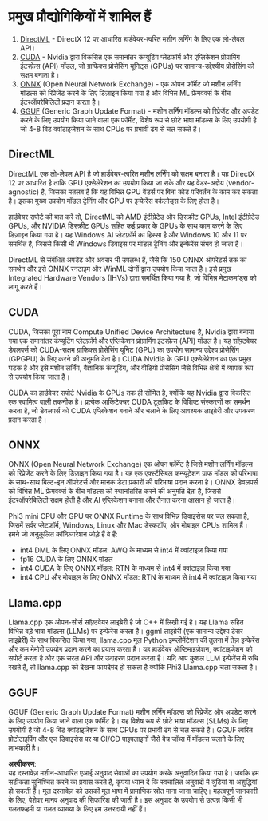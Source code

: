 # प्रमुख प्रौद्योगिकियों में शामिल हैं

1. [DirectML](https://learn.microsoft.com/windows/ai/directml/dml?WT.mc_id=aiml-138114-kinfeylo) - DirectX 12 पर आधारित हार्डवेयर-त्वरित मशीन लर्निंग के लिए एक लो-लेवल API।
2. [CUDA](https://blogs.nvidia.com/blog/what-is-cuda-2/) - Nvidia द्वारा विकसित एक समानांतर कंप्यूटिंग प्लेटफॉर्म और एप्लिकेशन प्रोग्रामिंग इंटरफ़ेस (API) मॉडल, जो ग्राफिक्स प्रोसेसिंग यूनिट्स (GPUs) पर सामान्य-उद्देश्यीय प्रोसेसिंग को सक्षम बनाता है।
3. [ONNX](https://onnx.ai/) (Open Neural Network Exchange) - एक ओपन फॉर्मेट जो मशीन लर्निंग मॉडल्स को रिप्रेजेंट करने के लिए डिज़ाइन किया गया है और विभिन्न ML फ्रेमवर्क्स के बीच इंटरऑपरेबिलिटी प्रदान करता है।
4. [GGUF](https://github.com/ggerganov/ggml/blob/master/docs/gguf.md) (Generic Graph Update Format) - मशीन लर्निंग मॉडल्स को रिप्रेजेंट और अपडेट करने के लिए उपयोग किया जाने वाला एक फॉर्मेट, विशेष रूप से छोटे भाषा मॉडल्स के लिए उपयोगी है जो 4-8 बिट क्वांटाइजेशन के साथ CPUs पर प्रभावी ढंग से चल सकते हैं।

## DirectML

DirectML एक लो-लेवल API है जो हार्डवेयर-त्वरित मशीन लर्निंग को सक्षम बनाता है। यह DirectX 12 पर आधारित है ताकि GPU एक्सेलेरेशन का उपयोग किया जा सके और यह वेंडर-अज्ञेय (vendor-agnostic) है, जिसका मतलब है कि यह विभिन्न GPU वेंडर्स पर बिना कोड परिवर्तन के काम कर सकता है। इसका मुख्य उपयोग मॉडल ट्रेनिंग और GPU पर इन्फेरेंस वर्कलोड्स के लिए होता है।

हार्डवेयर सपोर्ट की बात करें तो, DirectML को AMD इंटीग्रेटेड और डिस्क्रीट GPUs, Intel इंटीग्रेटेड GPUs, और NVIDIA डिस्क्रीट GPUs सहित कई प्रकार के GPUs के साथ काम करने के लिए डिज़ाइन किया गया है। यह Windows AI प्लेटफ़ॉर्म का हिस्सा है और Windows 10 और 11 पर समर्थित है, जिससे किसी भी Windows डिवाइस पर मॉडल ट्रेनिंग और इन्फेरेंस संभव हो जाता है।

DirectML से संबंधित अपडेट और अवसर भी उपलब्ध हैं, जैसे कि 150 ONNX ऑपरेटर्स तक का समर्थन और इसे ONNX रनटाइम और WinML दोनों द्वारा उपयोग किया जाता है। इसे प्रमुख Integrated Hardware Vendors (IHVs) द्वारा समर्थित किया गया है, जो विभिन्न मेटाकमांड्स को लागू करते हैं।

## CUDA

CUDA, जिसका पूरा नाम Compute Unified Device Architecture है, Nvidia द्वारा बनाया गया एक समानांतर कंप्यूटिंग प्लेटफ़ॉर्म और एप्लिकेशन प्रोग्रामिंग इंटरफ़ेस (API) मॉडल है। यह सॉफ़्टवेयर डेवलपर्स को CUDA-सक्षम ग्राफिक्स प्रोसेसिंग यूनिट (GPU) का उपयोग सामान्य उद्देश्य प्रोसेसिंग (GPGPU) के लिए करने की अनुमति देता है। CUDA Nvidia के GPU एक्सेलेरेशन का एक प्रमुख घटक है और इसे मशीन लर्निंग, वैज्ञानिक कंप्यूटिंग, और वीडियो प्रोसेसिंग जैसे विभिन्न क्षेत्रों में व्यापक रूप से उपयोग किया जाता है।

CUDA का हार्डवेयर सपोर्ट Nvidia के GPUs तक ही सीमित है, क्योंकि यह Nvidia द्वारा विकसित एक स्वामित्व वाली तकनीक है। प्रत्येक आर्किटेक्चर CUDA टूलकिट के विशिष्ट संस्करणों का समर्थन करता है, जो डेवलपर्स को CUDA एप्लिकेशन बनाने और चलाने के लिए आवश्यक लाइब्रेरी और उपकरण प्रदान करता है।

## ONNX

ONNX (Open Neural Network Exchange) एक ओपन फॉर्मेट है जिसे मशीन लर्निंग मॉडल्स को रिप्रेजेंट करने के लिए डिज़ाइन किया गया है। यह एक एक्स्टेंसिबल कम्प्यूटेशन ग्राफ मॉडल की परिभाषा के साथ-साथ बिल्ट-इन ऑपरेटर्स और मानक डेटा प्रकारों की परिभाषा प्रदान करता है। ONNX डेवलपर्स को विभिन्न ML फ्रेमवर्क्स के बीच मॉडल्स को स्थानांतरित करने की अनुमति देता है, जिससे इंटरऑपरेबिलिटी सक्षम होती है और AI एप्लिकेशन बनाना और तैनात करना आसान हो जाता है।

Phi3 mini CPU और GPU पर ONNX Runtime के साथ विभिन्न डिवाइसेस पर चल सकता है, जिसमें सर्वर प्लेटफ़ॉर्म, Windows, Linux और Mac डेस्कटॉप, और मोबाइल CPUs शामिल हैं। हमने जो अनुकूलित कॉन्फ़िगरेशन जोड़े हैं वे हैं:

- int4 DML के लिए ONNX मॉडल: AWQ के माध्यम से int4 में क्वांटाइज़ किया गया
- fp16 CUDA के लिए ONNX मॉडल
- int4 CUDA के लिए ONNX मॉडल: RTN के माध्यम से int4 में क्वांटाइज़ किया गया
- int4 CPU और मोबाइल के लिए ONNX मॉडल: RTN के माध्यम से int4 में क्वांटाइज़ किया गया

## Llama.cpp

Llama.cpp एक ओपन-सोर्स सॉफ़्टवेयर लाइब्रेरी है जो C++ में लिखी गई है। यह Llama सहित विभिन्न बड़े भाषा मॉडल्स (LLMs) पर इन्फेरेंस करता है। ggml लाइब्रेरी (एक सामान्य उद्देश्य टेंसर लाइब्रेरी) के साथ विकसित किया गया, llama.cpp मूल Python इम्प्लीमेंटेशन की तुलना में तेज़ इन्फेरेंस और कम मेमोरी उपयोग प्रदान करने का प्रयास करता है। यह हार्डवेयर ऑप्टिमाइज़ेशन, क्वांटाइजेशन को सपोर्ट करता है और एक सरल API और उदाहरण प्रदान करता है। यदि आप कुशल LLM इन्फेरेंस में रुचि रखते हैं, तो llama.cpp को देखना फायदेमंद हो सकता है क्योंकि Phi3 Llama.cpp चला सकता है।

## GGUF

GGUF (Generic Graph Update Format) मशीन लर्निंग मॉडल्स को रिप्रेजेंट और अपडेट करने के लिए उपयोग किया जाने वाला एक फॉर्मेट है। यह विशेष रूप से छोटे भाषा मॉडल्स (SLMs) के लिए उपयोगी है जो 4-8 बिट क्वांटाइजेशन के साथ CPUs पर प्रभावी ढंग से चल सकते हैं। GGUF त्वरित प्रोटोटाइपिंग और एज डिवाइसेस पर या CI/CD पाइपलाइनों जैसे बैच जॉब्स में मॉडल्स चलाने के लिए लाभकारी है।

**अस्वीकरण**:  
यह दस्तावेज़ मशीन-आधारित एआई अनुवाद सेवाओं का उपयोग करके अनुवादित किया गया है। जबकि हम सटीकता सुनिश्चित करने का प्रयास करते हैं, कृपया ध्यान दें कि स्वचालित अनुवादों में त्रुटियां या अशुद्धियां हो सकती हैं। मूल दस्तावेज़ को उसकी मूल भाषा में प्रामाणिक स्रोत माना जाना चाहिए। महत्वपूर्ण जानकारी के लिए, पेशेवर मानव अनुवाद की सिफारिश की जाती है। इस अनुवाद के उपयोग से उत्पन्न किसी भी गलतफहमी या गलत व्याख्या के लिए हम उत्तरदायी नहीं हैं।